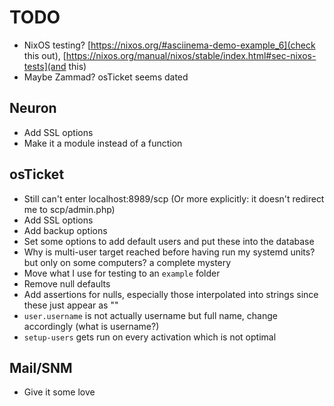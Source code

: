 # TODO
* NixOS testing? [https://nixos.org/#asciinema-demo-example_6](check this out), [https://nixos.org/manual/nixos/stable/index.html#sec-nixos-tests](and this)
* Maybe Zammad? osTicket seems dated

## Neuron
* Add SSL options
* Make it a module instead of a function

## osTicket
* Still can't enter localhost:8989/scp (Or more explicitly: it doesn't redirect me to scp/admin.php)
* Add SSL options
* Add backup options
* Set some options to add default users and put these into the database
* Why is multi-user target reached before having run my systemd units? but only on some computers? a complete mystery
* Move what I use for testing to an `example` folder
* Remove null defaults
* Add assertions for nulls, especially those interpolated into strings since these just appear as ""
* `user.username` is not actually username but full name, change accordingly (what is username?)
* `setup-users` gets run on every activation which is not optimal

## Mail/SNM
* Give it some love

